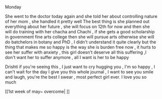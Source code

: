 
Monday

She went to the doctor today again and she told her about controlling nature of her mom , she handled it pretty well
The best thing is she planned out everything about her future , she will focus on 12th for now and then she will do training with her chacha and Chachi , if she gets a good scholarship in government fine arts college then she will pursue arts otherwise she will do batchelors in botany and PhD , I didn't understand it quite clearly but the thing that makes me so happy is the way she is burden free now , it hurts to see her suffer with anxiety , this girl doesn't deserve all this suffering ,I don't want her to suffer anymore , all I want is her to be happy 

Drishti if you're seeing this , I just want to cry hugging you , I'm so happy , I can't wait for the day I give you this whole journal , I want to see you smile and laugh, you're the best I swear , most perfect girl ever. I love you so much

[[1st week of may~ overcome| ]]
